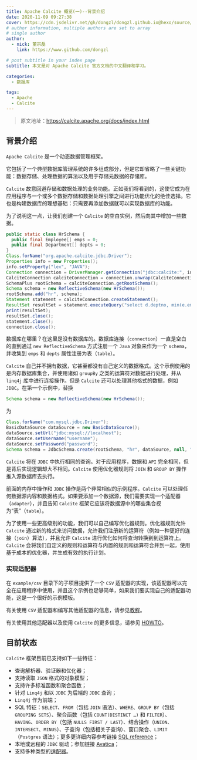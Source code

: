 ```yaml
---
title: Apache Calcite 概览(一)--背景介绍
date: 2020-11-09 09:27:38
cover: https://cdn.jsdelivr.net/gh/dongzl/dongzl.github.io@hexo/source/images/cover/calcite_study.png
# author information, multiple authors are set to array
# single author
author:
  - nick: 董宗磊
    link: https://www.github.com/dongzl

# post subtitle in your index page
subtitle: 本文是对 Apache Calcite 官方文档的中文翻译和学习。

categories: 
  - 数据库

tags: 
  - Apache
  - Calcite
---
```


> 原文地址：https://calcite.apache.org/docs/index.html

## 背景介绍

`Apache Calcite` 是一个动态数据管理框架。

它包括了一个典型数据库管理系统的许多组成部分，但是它却省略了一些关键功能：数据存储、处理数据的算法以及用于存储元数据的存储库。

`Calcite` 故意回避存储和数据处理的业务功能。正如我们将看到的，这使它成为在应用程序与一个或多个数据存储和数据处理引擎之间进行功能优化的绝佳选择。它也是构建数据库的理想基础：只需要再添加数据就可以实现数据库的功能。

为了说明这一点，让我们创建一个 `Calcite` 的空白实例，然后向其中增加一些数据。

```java
public static class HrSchema {
  public final Employee[] emps = 0;
  public final Department[] depts = 0;
}
Class.forName("org.apache.calcite.jdbc.Driver");
Properties info = new Properties();
info.setProperty("lex", "JAVA");
Connection connection = DriverManager.getConnection("jdbc:calcite:", info);
CalciteConnection calciteConnection = connection.unwrap(CalciteConnection.class);
SchemaPlus rootSchema = calciteConnection.getRootSchema();
Schema schema = new ReflectiveSchema(new HrSchema());
rootSchema.add("hr", schema);
Statement statement = calciteConnection.createStatement();
ResultSet resultSet = statement.executeQuery("select d.deptno, min(e.empid) from hr.emps as e join hr.depts as d on e.deptno = d.deptno group by d.deptno having count(*) > 1");
print(resultSet);
resultSet.close();
statement.close();
connection.close();
```

数据库在哪里？在这里是没有数据库的。数据库连接（`connection`）一直是空白的直到通过 `new ReflectiveSchema` 方式注册一个 `Java` 对象来作为一个 `schema`，并收集到 `emps` 和 `depts` 属性注册为表（`table`）。

`Calcite` 自己并不拥有数据，它甚至都没有自己定义的数据格式。这个示例使用的是内存数据库集合，并使用诸如 `groupBy` 之类的运算符对数据进行处理，并从 `linq4j` 库中进行连接操作。但是 `Calcite` 还可以处理其他格式的数据，例如 `JDBC`。在第一个示例中，替换

```java
Schema schema = new ReflectiveSchema(new HrSchema());
```
为
```java
Class.forName("com.mysql.jdbc.Driver");
BasicDataSource dataSource = new BasicDataSource();
dataSource.setUrl("jdbc:mysql://localhost");
dataSource.setUsername("username");
dataSource.setPassword("password");
Schema schema = JdbcSchema.create(rootSchema, "hr", dataSource, null, "name");
```

`Calcite` 将在 `JDBC` 中执行相同的查询。对于应用程序，数据和 `API` 完全相同，但是背后实现逻辑却大不相同。`Calcite` 使用优化器规则将 `JOIN` 和 `GROUP BY` 操作推入源数据库去执行。

前面的内存中操作和 `JDBC` 操作是两个非常相似的示例程序。`Calcite` 可以处理任何数据源内容和数据格式。如果要添加一个数据源，我们需要实现一个适配器（`adapter`），并且告知 `Calcite` 框架它应该将数据源中的哪些集合视为“表”（`table`）。

为了使用一些更高级别的功能，我们可以自己编写优化器规则。优化器规则允许 `Calcite` 通过新的格式来访问数据，允许我们注册新的运算符（例如一种更好的连接（`join`）算法），并且允许 `Calcite` 进行优化如何将查询转换到到运算符上。`Calcite` 会将我们自定义的规则和运算符与内置的规则和运算符合并到一起，使用基于成本的优化器，并生成有效的执行计划。

### 实现适配器

在 `example/csv` 目录下的子项目提供了一个 `CSV` 适配器的实现，该适配器可以完全在应用程序中使用，并且这个示例也足够简单，如果我们要实现自己的适配器功能，这是一个很好的示例模板。

有关使用 `CSV` 适配器和编写其他适配器的信息，请参见[教程](https://calcite.apache.org/docs/tutorial.html)。

有关使用其他适配器以及使用 `Calcite` 的更多信息，请参见 [HOWTO](https://calcite.apache.org/docs/howto.html)。

## 目前状态

`Calcite` 框架目前已支持如下一些特征：

- 查询解析器、验证器和优化器；
- 支持读取 `JSON` 格式的对象模型；
- 支持许多标准函数和聚合函数；
- 针对 `Linq4j` 和以 `JDBC` 为后端的 `JDBC` 查询；
- `Linq4j` 作为前端；
- SQL 特征：`SELECT`、`FROM`（包括 `JOIN` 语法）、`WHERE`、`GROUP BY`（包括 `GROUPING SETS`）、聚合函数（包括 `COUNT(DISTINCT …)` 和 `FILTER`）、`HAVING`、`ORDER BY`（包括 `NULLS FIRST / LAST`）、结合操作（`UNION`、`INTERSECT`、`MINUS`）、子查询（包括相关子查询）、窗口聚合、`LIMIT`（`Postgres` 语法）；更多更详细内容参考链接 [SQL reference](https://calcite.apache.org/docs/reference.html)；
- 本地或远程的 `JDBC` 驱动；参加链接 [Avatica](https://calcite.apache.org/avatica/docs/index.html)；
- 支持多种类型的[适配器](https://calcite.apache.org/docs/adapter.html)。

